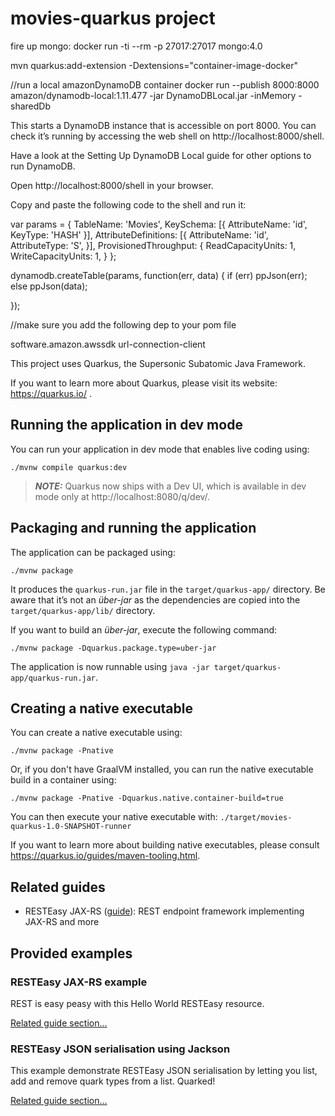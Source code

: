 # movies-quarkus project

fire up mongo:
docker run -ti --rm -p 27017:27017 mongo:4.0




mvn quarkus:add-extension -Dextensions="container-image-docker"


//run a local amazonDynamoDB container
docker run --publish 8000:8000 amazon/dynamodb-local:1.11.477 -jar DynamoDBLocal.jar -inMemory -sharedDb

This starts a DynamoDB instance that is accessible on port 8000. You can check it’s running by accessing the web shell on http://localhost:8000/shell.

Have a look at the Setting Up DynamoDB Local guide for other options to run DynamoDB.

Open http://localhost:8000/shell in your browser.

Copy and paste the following code to the shell and run it:


var params = {
    TableName: 'Movies',
    KeySchema: [{ AttributeName: 'id', KeyType: 'HASH' }],
    AttributeDefinitions: [{  AttributeName: 'id', AttributeType: 'S', }],
    ProvisionedThroughput: { ReadCapacityUnits: 1, WriteCapacityUnits: 1, }
};

dynamodb.createTable(params, function(err, data) {
    if (err) ppJson(err);
    else ppJson(data);

});


//make sure you add the following dep to your pom file

<dependency>
    <groupId>software.amazon.awssdk</groupId>
    <artifactId>url-connection-client</artifactId>
</dependency>


This project uses Quarkus, the Supersonic Subatomic Java Framework.

If you want to learn more about Quarkus, please visit its website: https://quarkus.io/ .

## Running the application in dev mode

You can run your application in dev mode that enables live coding using:
```shell script
./mvnw compile quarkus:dev
```

> **_NOTE:_**  Quarkus now ships with a Dev UI, which is available in dev mode only at http://localhost:8080/q/dev/.

## Packaging and running the application

The application can be packaged using:
```shell script
./mvnw package
```
It produces the `quarkus-run.jar` file in the `target/quarkus-app/` directory.
Be aware that it’s not an _über-jar_ as the dependencies are copied into the `target/quarkus-app/lib/` directory.

If you want to build an _über-jar_, execute the following command:
```shell script
./mvnw package -Dquarkus.package.type=uber-jar
```

The application is now runnable using `java -jar target/quarkus-app/quarkus-run.jar`.

## Creating a native executable

You can create a native executable using: 
```shell script
./mvnw package -Pnative
```

Or, if you don't have GraalVM installed, you can run the native executable build in a container using: 
```shell script
./mvnw package -Pnative -Dquarkus.native.container-build=true
```

You can then execute your native executable with: `./target/movies-quarkus-1.0-SNAPSHOT-runner`

If you want to learn more about building native executables, please consult https://quarkus.io/guides/maven-tooling.html.

## Related guides

- RESTEasy JAX-RS ([guide](https://quarkus.io/guides/rest-json)): REST endpoint framework implementing JAX-RS and more

## Provided examples

### RESTEasy JAX-RS example

REST is easy peasy with this Hello World RESTEasy resource.

[Related guide section...](https://quarkus.io/guides/getting-started#the-jax-rs-resources)

### RESTEasy JSON serialisation using Jackson

This example demonstrate RESTEasy JSON serialisation by letting you list, add and remove quark types from a list. Quarked!

[Related guide section...](https://quarkus.io/guides/rest-json#creating-your-first-json-rest-service)

